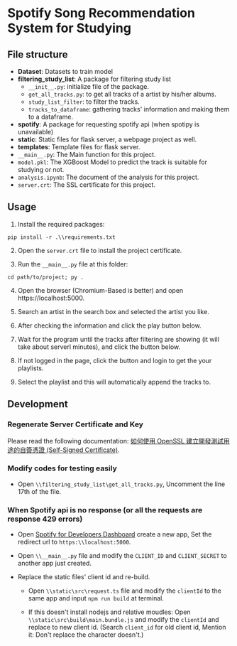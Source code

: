 # Spotify Song Recommendation System for Studying

## File structure

- **Dataset**: Datasets to train model
- **filtering_study_list**: A package for filtering study list
  - `__init__.py`: initialize file of the package.
  - `get_all_tracks.py`: to get all tracks of a artist by his/her albums.
  - `study_list_filter`: to filter the tracks.
  - `tracks_to_dataframe`: gathering tracks' information and making them to a dataframe.
- **spotify**: A package for requesting spotify api (when spotipy is unavailable)
- **static**: Static files for flask server, a webpage project as well.
- **templates**: Template files for flask server.
- `__main__.py`: The Main function for this project.
- `model.pkl`: The XGBoost Model to predict the track is suitable for studying or not.
- `analysis.ipynb`: The document of the analysis for this project.
- `server.crt`: The SSL certificate for this project.

## Usage

1. Install the required packages:

  ```
  pip install -r .\\requirements.txt
  ```

2. Open the `server.crt` file to install the project certificate. 
   
3. Run the `__main__.py` file at this folder:

  ```
  cd path/to/project; py .
  ```
 

4. Open the browser (Chromium-Based is better) and open https://localhost:5000.

5. Search an artist in the search box and selected the artist you like.

6. After checking the information and click the play button below.

7. Wait for the program until the tracks after filtering are showing (it will take about serverl minutes), and click the button below.

8. If not logged in the page, click the button and login to get the your playlists.
  
9. Select the playlist and this will automatically append the tracks to.

## Development

### Regenerate Server Certificate and Key

Please read the following documentation: [如何使用 OpenSSL 建立開發測試用途的自簽憑證 (Self-Signed Certificate)](https://blog.miniasp.com/post/2019/02/25/Creating-Self-signed-Certificate-using-OpenSSL).

### Modify codes for testing easily

- Open `\\filtering_study_list\get_all_tracks.py`, Uncomment the line 17th of the file.

### When Spotify api is no response (or all the requests are response 429 errors)

- Open [Spotify for Developers Dashboard](https://developer.spotify.com/dashboard) create a new app, Set the redirect url to `https:\\localhost:5000`.

- Open `\\__main__.py` file and modify the `CLIENT_ID` and `CLIENT_SECRET` to another app just created.

- Replace the static files' client id and re-build.

  - Open `\\static\src\request.ts` file and modify the `clientId` to the same app and input `npm run build` at terminal.  
  
  - If this doesn't install nodejs and relative moudles: Open `\\static\src\build\main.bundle.js` and modify the `clientId` and replace to new client id. (Search `client_id` for old client id, Mention it: Don't replace the character doesn't.)